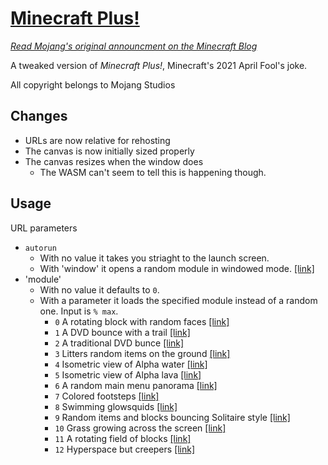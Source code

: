 # [Minecraft Plus!](https://undarkaido.github.io/Minecraft-Plus/)

[*Read Mojang's original announcment on the Minecraft Blog*]()

A tweaked version of *Minecraft Plus!*, Minecraft's 2021 April Fool's joke.

All copyright belongs to Mojang Studios

## Changes
* URLs are now relative for rehosting
* The canvas is now initially sized properly
* The canvas resizes when the window does
  * The WASM can't seem to tell this is happening though.

## Usage
URL parameters
* `autorun`
  * With no value it takes you striaght to the launch screen.
  * With 'window' it opens a random module in windowed mode. [\[link\]](https://undarkaido.github.io/Minecraft-Plus/?autorun=window)
* 'module'
  * With no value it defaults to `0`.
  * With a parameter it loads the specified module instead of a random one. Input is `% max`.
    * `0` A rotating block with random faces [\[link\]](https://undarkaido.github.io/Minecraft-Plus/?autorun=window&module=13)
    * `1` A DVD bounce with a trail [\[link\]](https://undarkaido.github.io/Minecraft-Plus/?autorun=window&module=1)
    * `2` A traditional DVD bunce [\[link\]](https://undarkaido.github.io/Minecraft-Plus/?autorun=window&module=2)
    * `3` Litters random items on the ground [\[link\]](https://undarkaido.github.io/Minecraft-Plus/?autorun=window&module=3)
    * `4` Isometric view of Alpha water [\[link\]](https://undarkaido.github.io/Minecraft-Plus/?autorun=window&module=4)
    * `5` Isometric view of Alpha lava [\[link\]](https://undarkaido.github.io/Minecraft-Plus/?autorun=window&module=5)
    * `6` A random main menu panorama [\[link\]](https://undarkaido.github.io/Minecraft-Plus/?autorun=window&module=6)
    * `7` Colored footsteps [\[link\]](https://undarkaido.github.io/Minecraft-Plus/?autorun=window&module=7)
    * `8` Swimming glowsquids [\[link\]](https://undarkaido.github.io/Minecraft-Plus/?autorun=window&module=8)
    * `9` Random items and blocks bouncing Solitaire style [\[link\]](https://undarkaido.github.io/Minecraft-Plus/?autorun=window&module=9)
    * `10` Grass growing across the screen [\[link\]](https://undarkaido.github.io/Minecraft-Plus/?autorun=window&module=10)
    * `11` A rotating field of blocks [\[link\]](https://undarkaido.github.io/Minecraft-Plus/?autorun=window&module=11)
    * `12` Hyperspace but creepers [\[link\]](https://undarkaido.github.io/Minecraft-Plus/?autorun=window&module=12)
